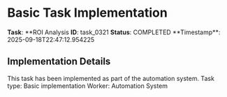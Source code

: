 # Basic Task Implementation

**Task**: **ROI Analysis
**ID**: task_0321
**Status**: COMPLETED
**Timestamp\*\*: 2025-09-18T22:47:12.954225

## Implementation Details

This task has been implemented as part of the automation system.
Task type: Basic implementation
Worker: Automation System
